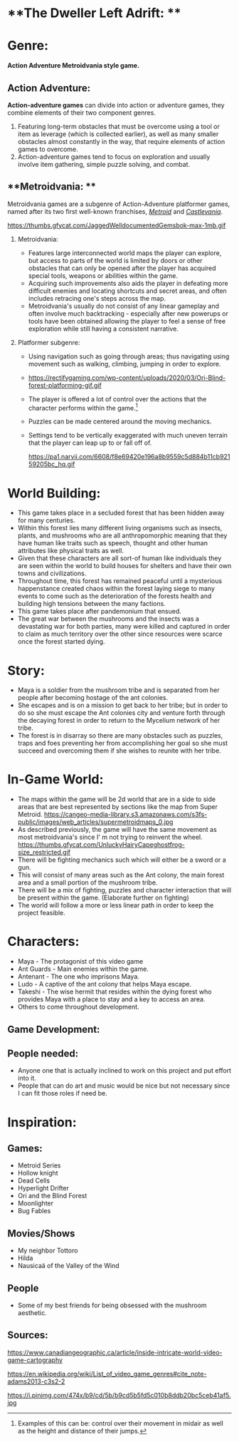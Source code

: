 # **The Dweller Left Adrift: **

# Genre:

**Action Adventure Metroidvania style game.**



## Action Adventure: 

 **Action-adventure games** can divide into action or adventure games, they combine elements of their two component genres.

1. Featuring long-term obstacles that must be overcome using a tool or item as leverage (which is collected earlier), as well as many smaller obstacles almost constantly in the way, that require elements of action games to overcome.
2. Action-adventure games tend to focus on exploration and usually involve item gathering, simple puzzle solving, and combat.



## **Metroidvania: **

Metroidvania games are a subgenre of Action-Adventure platformer games, named after its two first well-known franchises, *[Metroid](https://en.wikipedia.org/wiki/Metroid)* and *[Castlevania](https://en.wikipedia.org/wiki/Castlevania)*.

https://thumbs.gfycat.com/JaggedWelldocumentedGemsbok-max-1mb.gif

1. Metroidvania:
   - Features large interconnected world maps the player can explore, but access to parts of the world is limited by doors or other obstacles that can only be opened after the player has acquired special tools, weapons or abilities within the game.
   - Acquiring such improvements also aids the player in defeating more difficult enemies and locating shortcuts and secret areas, and often includes retracing one's steps across the map.
   - Metroidvania's usually do not consist of any linear gameplay and often involve much backtracking - especially after new powerups or tools have been obtained allowing the player to feel a sense of free exploration while still having a consistent narrative.

2. Platformer subgenre:

   - Using navigation such as going through areas; thus navigating using movement such as walking, climbing, jumping in order to explore.

   - https://rectifygaming.com/wp-content/uploads/2020/03/Ori-Blind-forest-platforming-gif.gif

   - The player is offered a lot of control over the actions that the character performs within the game.[^1]

   - Puzzles can be made centered around the moving mechanics. 
   
   - Settings tend to be vertically exaggerated with much uneven terrain that the player can leap up to or fall off of.
   
     https://pa1.narvii.com/6608/f8e69420e196a8b9559c5d884b11cb92159205bc_hq.gif



# World Building:

- This game takes place in a secluded forest that has been hidden away for many centuries. 
- Within this forest lies many different living organisms such as insects, plants, and mushrooms who are all anthropomorphic meaning that they have human like traits such as speech, thought and other human attributes like physical traits as well.
- Given that these characters are all sort-of human like individuals they are seen within the world to build houses for shelters and have their own towns and civilizations.
- Throughout time, this forest has remained peaceful until a mysterious happenstance created chaos within the forest laying siege to many events to come such as the deterioration of the forests health and building high tensions between the many factions. 
- This game takes place after pandemonium that ensued.
- The great war between the mushrooms and the insects was a devastating war for both parties, many were killed and captured in order to claim as much territory over the other since resources were scarce once the forest started dying.

# Story:

- Maya is a soldier from the mushroom tribe and is separated from her people after becoming hostage of the ant colonies.
- She escapes and is on a mission to get back to her tribe; but in order to do so she must escape the Ant colonies city and venture forth through the decaying forest in order to return to the Mycelium network of her tribe.
- The forest is in disarray so there are many obstacles such as puzzles, traps and foes preventing her from accomplishing her goal so she must succeed and overcoming them if she wishes to reunite with her tribe.

# In-Game World:

- The maps within the game will be 2d world that are in a side to side areas that are best represented by sections like the map from Super Metroid. https://cangeo-media-library.s3.amazonaws.com/s3fs-public/images/web_articles/supermetroidmaps_0.jpg
- As described previously, the game will have the same movement as most metroidvania's since I' m not trying to reinvent the wheel. https://thumbs.gfycat.com/UnluckyHairyCapeghostfrog-size_restricted.gif
- There will be fighting mechanics such which will either be a sword or a gun.
- This will consist of many areas such as the Ant colony, the main forest area and a small portion of the mushroom tribe.
- There will be a mix of fighting, puzzles and character interaction that will be present within the game. (Elaborate further on fighting)
- The world will follow a more or less linear path in order to keep the project feasible.

# Characters:

-  Maya - The protagonist of this video game 
- Ant Guards - Main enemies within the game.
- Antenant - The one who imprisons Maya.
- Ludo - A captive of the ant colony that helps Maya escape.
- Takeshi - The wise hermit that resides within the dying forest who provides Maya with a place to stay and a key to access an area.
- Others to come throughout development.  



## Game Development:

## People needed:

- Anyone one that is actually inclined to work on this project and put effort into it.
- People that can do art and music would be nice but not necessary since I can fit those roles if need be.



# Inspiration:

## Games:

- Metroid Series
- Hollow knight
- Dead Cells 
- Hyperlight Drifter 
- Ori and the Blind Forest
- Moonlighter
- Bug Fables

## Movies/Shows 

- My neighbor Tottoro
- Hilda
- Nausicaä of the Valley of the Wind

## People

- Some of my best friends for being obsessed with the mushroom aesthetic.

  



[^1]: Examples of this can be: control over their movement in midair as well as the height and distance of their jumps.





## Sources:

https://www.canadiangeographic.ca/article/inside-intricate-world-video-game-cartography

https://en.wikipedia.org/wiki/List_of_video_game_genres#cite_note-adams2013-c3s2-2

https://i.pinimg.com/474x/b9/cd/5b/b9cd5b5fd5c010b8ddb20bc5ceb41af5.jpg



